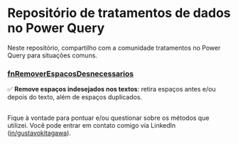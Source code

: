 # Repositório de tratamentos de dados no Power Query
Neste repositório, compartilho com a comunidade tratamentos no Power Query para situações comuns.

### <a href="https://github.com/gustavokitagawa/tratamento-de-dados-power-query/blob/main/fnRemoverEspacosDesnecessarios">fnRemoverEspacosDesnecessarios</a>
✅ **Remove espaços indesejados nos textos**: retira espaços antes e/ou depois do texto, além de espaços duplicados.

## 
Fique à vontade para pontuar e/ou questionar sobre os métodos que utilizei. Você pode entrar em contato comigo via LinkedIn (<a href="https://www.linkedin.com/in/gustavokitagawa/?lipi=urn%3Ali%3Apage%3Ad_flagship3_feed%3B4WI%2FZjJcSgyY6zunhxLegw%3D%3D">in/gustavokitagawa</a>).
